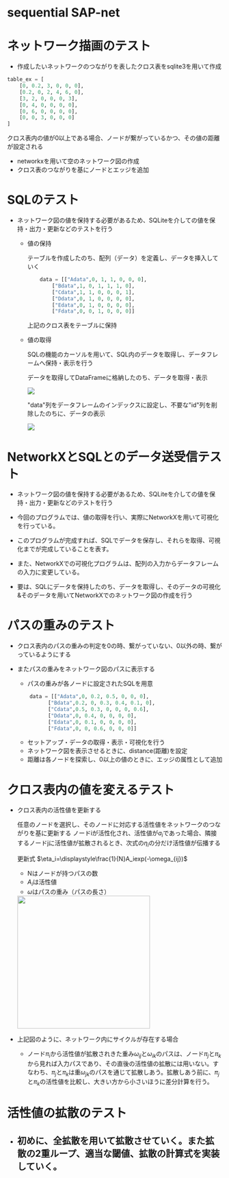 # sequential SAP-net



# ネットワーク描画のテスト
- 作成したいネットワークのつながりを表したクロス表をsqlite3を用いて作成

```python
table_ex = [
    [0, 0.2, 3, 0, 0, 0],
    [0.2, 0, 2, 4, 6, 0],
    [3, 2, 0, 0, 0, 3],
    [0, 4, 0, 0, 0, 0],
    [0, 6, 0, 0, 0, 0],
    [0, 0, 3, 0, 0, 0]
]
```
クロス表内の値が0以上である場合、ノードが繋がっているかつ、その値の距離が設定される

- networkxを用いて空のネットワーク図の作成
- クロス表のつながりを基にノードとエッジを追加



# SQLのテスト
- ネットワーク図の値を保持する必要があるため、SQLiteを介しての値を保持・出力・更新などのテストを行う
  - 値の保持
  
    テーブルを作成したのち、配列（データ）を定義し、データを挿入していく

    ```python
        data = [["Adata",0, 1, 1, 0, 0, 0],
            ["Bdata",1, 0, 1, 1, 1, 0],
            ["Cdata",1, 1, 0, 0, 0, 1],
            ["Ddata",0, 1, 0, 0, 0, 0],
            ["Edata",0, 1, 0, 0, 0, 0],
            ["Fdata",0, 0, 1, 0, 0, 0]]
    ```

    上記のクロス表をテーブルに保持

  - 値の取得
    
    SQLの機能のカーソルを用いて、SQL内のデータを取得し、データフレームへ保持・表示を行う

    データを取得してDataFrameに格納したのち、データを取得・表示


    <img src = "https://i.gyazo.com/aace95992f664bec4cabc7d3ea48ce41.png">

    "data"列をデータフレームのインデックスに設定し、不要な"id"列を削除したのちに、データの表示

    <img src="https://i.gyazo.com/afb0f8222ebc23018bad7f513dfb6b21.png">


# NetworkXとSQLとのデータ送受信テスト
- ネットワーク図の値を保持する必要があるため、SQLiteを介しての値を保持・出力・更新などのテストを行う
  
- 今回のプログラムでは、値の取得を行い、実際にNetworkXを用いて可視化を行っている。
- このプログラムが完成すれば、SQLでデータを保存し、それらを取得、可視化までが完成していることを表す。

- また、NetworkXでの可視化プログラムは、配列の入力からデータフレームの入力に変更している。
  
- 要は、SQLにデータを保持したのち、データを取得し、そのデータの可視化&そのデータを用いてNetworkXでのネットワーク図の作成を行う


# パスの重みのテスト

- クロス表内のパスの重みの判定を0の時、繋がっていない、0以外の時、繋がっているようにする
- またパスの重みをネットワーク図のパスに表示する
  
  - パスの重みが各ノードに設定されたSQLを用意
  ```python
      data = [["Adata",0, 0.2, 0.5, 0, 0, 0],
            ["Bdata",0.2, 0, 0.3, 0.4, 0.1, 0],
            ["Cdata",0.5, 0.3, 0, 0, 0, 0.6],
            ["Ddata",0, 0.4, 0, 0, 0, 0],
            ["Edata",0, 0.1, 0, 0, 0, 0],
            ["Fdata",0, 0, 0.6, 0, 0, 0]]
  ```
  - セットアップ・データの取得・表示・可視化を行う
  - ネットワーク図を表示させるときに、distance(距離)を設定
  - 距離は各ノードを探索し、0以上の値のときに、エッジの属性として追加


# クロス表内の値を変えるテスト
- クロス表内の活性値を更新する
  
  任意のノードを選択し、そのノードに対応する活性値をネットワークのつながりを基に更新する
  ノードiが活性化され、活性値が$a_i$であった場合、隣接するノードjに活性値が拡散されるとき、次式の$\eta_i$の分だけ活性値が伝播する

  更新式
  $\eta_i=\displaystyle\frac{1}{N}A_iexp(-\omega_{ij})$

  - Nはノードが持つパスの数
  - $A_i$は活性値
  - $\omega$はパスの重み（パスの長さ）

  
  <img src = "https://i.gyazo.com/09386be32ad51861b6ffb53206db1fc3.jpg" width = "310">

  
- 上記図のように、ネットワーク内にサイクルが存在する場合
    - ノード$\pi_i$から活性値が拡散されきた重み$\omega_{ij}$と$\omega_{ik}$のパスは、ノード$\pi_j$と$\pi_k$から見れば入力パスであり、その直後の活性値の拡散には用いない。すなわち、$\pi_j$と$\pi_k$は重$\omega_{jk}$のパスを通じて拡散しあう。拡散しあう前に、$\pi_j$と$\pi_k$の活性値を比較し、大きい方から小さいほうに差分計算を行う。

# 活性値の拡散のテスト

- 初めに、全拡散を用いて拡散させていく。また拡散の2重ループ、適当な閾値、拡散の計算式を実装していく。
  - 



